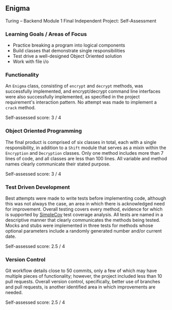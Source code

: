 ## Enigma ##

Turing – Backend Module 1 Final Independent Project: Self-Assessment

### Learning Goals / Areas of Focus ###
 * Practice breaking a program into logical components
 * Build classes that demonstrate single responsibilities
 * Test drive a well-designed Object Oriented solution
 * Work with file i/o

### Functionality ###

An `Enigma` class, consisting of `encrypt` and `decrypt` methods, was successfully implemented, and encrypt/decrypt command line interfaces were also successfully implemented, as specified in the project requirement's interaction pattern. No attempt was made to implement a `crack` method.

Self-assessed score: 3 / 4

### Object Oriented Programming ###

The final product is comprised of six classes in total, each with a single responsibility, in addition to a `Shift` module that serves as a mixin within the `Encryption` and `Decryption` classes. Only one method includes more than 7 lines of code, and all classes are less than 100 lines. All variable and method names clearly communicate their stated purpose.

Self-assessed score: 3 / 4

### Test Driven Development ###

Best attempts were made to write tests before implementing code, although this was not always the case, an area in which there is acknowledged need for improvement. Overall testing covers every method, evidence for which is supported by [SimpleCov](https://github.com/colszowka/simplecov) test coverage analysis. All tests are named in a descriptive manner that clearly communicates the methods being tested. Mocks and stubs were implemented in three tests for methods whose optional parameters include a randomly generated number and/or current date.

Self-assessed score: 2.5 / 4

### Version Control ###

Git workflow details close to 50 commits, only a few of which may have multiple pieces of functionality; however, the project included less than 10 pull requests. Overall version control, specifically, better use of branches and pull requests, is another identified area in which improvements are needed.  

Self-assessed score: 2.5 / 4
